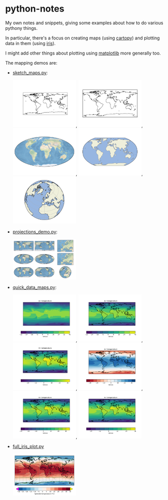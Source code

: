 # python-notes
My own notes and snippets, giving some examples about how to do various pythony things. 

In particular, there's a focus on creating maps (using [cartopy](https://scitools.org.uk/cartopy/docs/latest/index.html)) and plotting data in them (using [iris](https://scitools.org.uk/iris/docs/latest/index.html)).

I might add other things about plotting using [matplotlib](https://matplotlib.org/) more generally too.


The mapping demos are:
* [sketch_maps.py](sketch_maps.py):

    <img src="sketch_maps_1simplest.png" width="200px" />, <img src="sketch_maps_2abitnicer.png" width="200px" />, <img src="sketch_maps_3withstockimage.png" width="200px" />, <img src="sketch_maps_4simplecolouring.png" width="200px" />, <img src="sketch_maps_5finalexample.png" width="200px" />

* [projections_demo.py](projections_demo.py): 

   <img src="projections_demo.png" width="200px" />


* [quick_data_maps.py](quick_data_maps.py):

    <img src="quick_maps_1simplest.png" width="200px" />, <img src="quick_maps_2simplestcontourf_withcoasts.png" width="200px" />, <img src="quick_maps_2simplestpcolormesh_withcoasts.png" width="200px" />, <img src="quick_maps_3explicitlevels_diverging.png" width="200px" />, <img src="quick_maps_3explicitlevels.png" width="200px" />, <img src="quick_maps_3tenlevels.png" width="200px" />

* [full_iris_plot.py](full_iris_plot.py)

    <img src="full_iris_plot.png" width="200px" />



